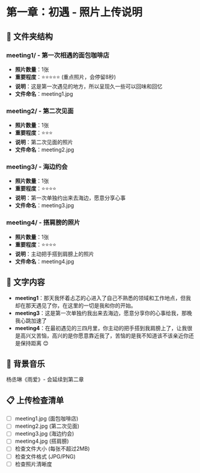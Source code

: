 # 第一章：初遇 - 照片上传说明

## 📁 文件夹结构

### meeting1/ - 第一次相遇的面包咖啡店
- **照片数量**：1张
- **重要程度**：⭐⭐⭐⭐⭐ (重点照片，会停留8秒)
- **说明**：这是第一次遇见的地方，所以呈现久一些可以回味和回忆
- **文件命名**：meeting1.jpg

### meeting2/ - 第二次见面
- **照片数量**：1张
- **重要程度**：⭐⭐⭐
- **说明**：第二次见面的照片
- **文件命名**：meeting2.jpg

### meeting3/ - 海边约会
- **照片数量**：1张
- **重要程度**：⭐⭐⭐⭐
- **说明**：第一次单独约出来去海边，愿意分享心事
- **文件命名**：meeting3.jpg

### meeting4/ - 搭肩膀的照片
- **照片数量**：1张
- **重要程度**：⭐⭐⭐⭐
- **说明**：主动把手搭到肩膀上的照片
- **文件命名**：meeting4.jpg

## 📝 文字内容

- **meeting1**：那天我怀着忐忑的心进入了自己不熟悉的领域和工作地点，但我却在那天遇见了你，在这里的一切是我和你的开始。
- **meeting3**：这是第一次单独约我出来去海边，愿意分享你的心事给我，那晚我心跳加速了
- **meeting4**：在最初遇见的三四月里，你主动的把手搭到我肩膀上了，让我很是高兴又苦恼，高兴的是你愿意靠近我了，苦恼的是我不知道该不该亲近你还是保持距离 😊

## 🎵 背景音乐
杨丞琳《雨爱》- 会延续到第二章

## 📋 上传检查清单
- [ ] meeting1.jpg (面包咖啡店)
- [ ] meeting2.jpg (第二次见面)
- [ ] meeting3.jpg (海边约会)
- [ ] meeting4.jpg (搭肩膀)
- [ ] 检查文件大小 (每张不超过2MB)
- [ ] 检查文件格式 (JPG/PNG)
- [ ] 检查照片清晰度